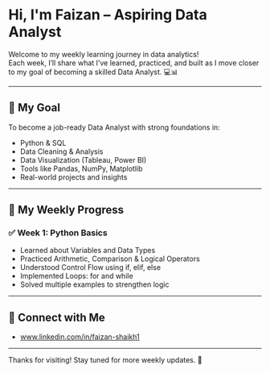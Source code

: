 # Hi, I'm Faizan – Aspiring Data Analyst

Welcome to my weekly learning journey in data analytics!  
Each week, I’ll share what I’ve learned, practiced, and built as I move closer to my goal of becoming a skilled Data Analyst. 💻📊

---

## 🎯 My Goal
To become a job-ready Data Analyst with strong foundations in:
- Python & SQL
- Data Cleaning & Analysis
- Data Visualization (Tableau, Power BI)
- Tools like Pandas, NumPy, Matplotlib
- Real-world projects and insights

---


## 📅 My Weekly Progress

### ✅ Week 1: Python Basics
- Learned about Variables and Data Types
- Practiced Arithmetic, Comparison & Logical Operators
- Understood Control Flow using if, elif, else
- Implemented Loops: for and while
- Solved multiple examples to strengthen logic

---






## 📌 Connect with Me
- www.linkedin.com/in/faizan-shaikh1
---

Thanks for visiting! Stay tuned for more weekly updates. 🚀  
